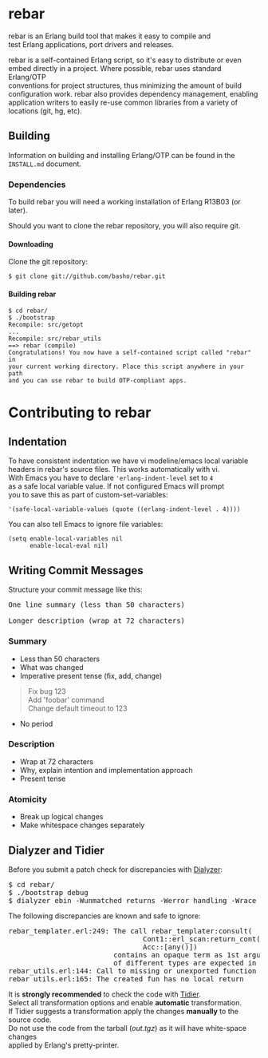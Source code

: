rebar
=====

rebar is an Erlang build tool that makes it easy to compile and  
test Erlang applications, port drivers and releases.

rebar is a self-contained Erlang script, so it's easy to distribute or even  
embed directly in a project. Where possible, rebar uses standard Erlang/OTP  
conventions for project structures, thus minimizing the amount of build  
configuration work. rebar also provides dependency management, enabling  
application writers to easily re-use common libraries from a variety of  
locations (git, hg, etc).

Building
--------

Information on building and installing Erlang/OTP can be found
in the `INSTALL.md` document.

### Dependencies

To build rebar you will need a working installation of Erlang R13B03 (or
later).

Should you want to clone the rebar repository, you will also require git.

#### Downloading

Clone the git repository:

    $ git clone git://github.com/basho/rebar.git

#### Building rebar

    $ cd rebar/
    $ ./bootstrap
    Recompile: src/getopt
    ...
    Recompile: src/rebar_utils
    ==> rebar (compile)
    Congratulations! You now have a self-contained script called "rebar" in
    your current working directory. Place this script anywhere in your path
    and you can use rebar to build OTP-compliant apps.


Contributing to rebar
=====================

Indentation
-----------

To have consistent indentation we have vi modeline/emacs local variable  
headers in rebar's source files. This works automatically with vi.  
With Emacs you have to declare <code>'erlang-indent-level</code>
set to <code>4</code>  
as a safe local variable value. If not configured Emacs will prompt  
you to save this as part of custom-set-variables:

    '(safe-local-variable-values (quote ((erlang-indent-level . 4))))
You can also tell Emacs to ignore file variables:

    (setq enable-local-variables nil
          enable-local-eval nil)


Writing Commit Messages
-----------------------

Structure your commit message like this:

<pre>
One line summary (less than 50 characters)

Longer description (wrap at 72 characters)
</pre>

### Summary

* Less than 50 characters
* What was changed
* Imperative present tense (fix, add, change)
> Fix bug 123  
> Add 'foobar' command  
> Change default timeout to 123  
* No period

### Description

* Wrap at 72 characters
* Why, explain intention and implementation approach
* Present tense

### Atomicity

* Break up logical changes
* Make whitespace changes separately

Dialyzer and Tidier
-------------------

Before you submit a patch check for discrepancies with
[Dialyzer](http://www.erlang.org/doc/man/dialyzer.html):

<pre>
$ cd rebar/
$ ./bootstrap debug
$ dialyzer ebin -Wunmatched_returns -Werror_handling -Wrace_conditions -Wunderspecs
</pre>

The following discrepancies are known and safe to ignore:
<pre>
rebar_templater.erl:249: The call rebar_templater:consult(
                                Cont1::erl_scan:return_cont(),'eof',
                                Acc::[any()])
                         contains an opaque term as 1st argument when terms
                         of different types are expected in these positions
rebar_utils.erl:144: Call to missing or unexported function escript:foldl/3
rebar_utils.erl:165: The created fun has no local return
</pre>

It is **strongly recommended** to check the code with
[Tidier](http://tidier.softlab.ntua.gr:20000/tidier/getstarted).  
Select all transformation options and enable **automatic**
transformation.  
If Tidier suggests a transformation apply the changes **manually**
to the source code.  
Do not use the code from the tarball (*out.tgz*) as it will have
white-space changes  
applied by Erlang's pretty-printer.
